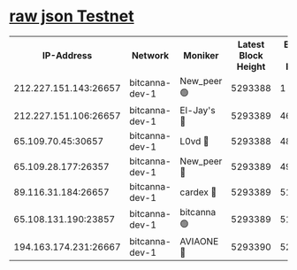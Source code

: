[raw json Testnet](https://rpc-check.bcat.stavr.tech/bcat/rpc-bcat-result.json)
=


<table><tr><th>IP-Address</th><th>Network</th><th>Moniker</th><th>Latest Block Height</th><th>Earliest Block Height</th><th>Catching Up</th><th>Voting Power</th><th>Scan Time</th></tr><tr><td>212.227.151.143:26657</td><td>bitcanna-dev-1</td><td>New_peer 🟢</td><td>5293388</td><td>1</td><td>False</td><td>0</td><td>2023-11-30T13:59:10.461539486UTC</td></tr><tr><td>212.227.151.106:26657</td><td>bitcanna-dev-1</td><td>El-Jay's 🔴</td><td>5293389</td><td>4670391</td><td>False</td><td>2240570</td><td>2023-11-30T13:59:17.303146744UTC</td></tr><tr><td>65.109.70.45:30657</td><td>bitcanna-dev-1</td><td>L0vd 🔴</td><td>5293388</td><td>4828155</td><td>False</td><td>7920</td><td>2023-11-30T13:59:10.848294101UTC</td></tr><tr><td>65.109.28.177:26357</td><td>bitcanna-dev-1</td><td>New_peer 🔴</td><td>5293389</td><td>4952911</td><td>False</td><td>2237067</td><td>2023-11-30T13:59:18.077387587UTC</td></tr><tr><td>89.116.31.184:26657</td><td>bitcanna-dev-1</td><td>cardex 🔴</td><td>5293389</td><td>5185001</td><td>False</td><td>1</td><td>2023-11-30T13:59:17.656711518UTC</td></tr><tr><td>65.108.131.190:23857</td><td>bitcanna-dev-1</td><td>bitcanna 🟢</td><td>5293389</td><td>5193389</td><td>False</td><td>0</td><td>2023-11-30T13:59:18.436177301UTC</td></tr><tr><td>194.163.174.231:26667</td><td>bitcanna-dev-1</td><td>AVIAONE 🔴</td><td>5293390</td><td>5284001</td><td>False</td><td>1949865</td><td>2023-11-30T13:59:24.995095051UTC</td></tr></table>